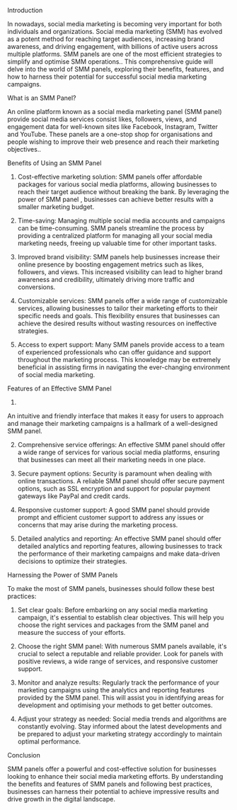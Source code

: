 Introduction



In nowadays, social media marketing is becoming very important for both individuals and organizations. Social media marketing (SMM) has evolved as a potent method for reaching target audiences, increasing brand awareness, and driving engagement, with billions of active users across multiple platforms. SMM panels are one of the most efficient strategies to simplify and optimise SMM operations.. This comprehensive guide will delve into the world of SMM panels, exploring their benefits, features, and how to harness their potential for successful social media marketing campaigns.



What is an SMM Panel?



An online platform known as a social media marketing panel (SMM panel) provide social media services consist likes, followers, views, and engagement data for well-known sites like Facebook, Instagram, Twitter and YouTube. These panels are a one-stop shop for organisations and people wishing to improve their web presence and reach their marketing objectives..



Benefits of Using an SMM Panel



1. Cost-effective marketing solution: SMM panels offer affordable packages for various social media platforms, allowing businesses to reach their target audience without breaking the bank. By leveraging the power of SMM panel , businesses can achieve better results with a smaller marketing budget.



2. Time-saving: Managing multiple social media accounts and campaigns can be time-consuming. SMM panels streamline the process by providing a centralized platform for managing all your social media marketing needs, freeing up valuable time for other important tasks.



3. Improved brand visibility: SMM panels help businesses increase their online presence by boosting engagement metrics such as likes, followers, and views. This increased visibility can lead to higher brand awareness and credibility, ultimately driving more traffic and conversions.



4. Customizable services: SMM panels offer a wide range of customizable services, allowing businesses to tailor their marketing efforts to their specific needs and goals. This flexibility ensures that businesses can achieve the desired results without wasting resources on ineffective strategies.



5. Access to expert support: Many SMM panels provide access to a team of experienced professionals who can offer guidance and support throughout the marketing process. This knowledge may be extremely beneficial in assisting firms in navigating the ever-changing environment of social media marketing.



Features of an Effective SMM Panel



1.

An intuitive and friendly interface that makes it easy for users to approach and manage their marketing campaigns is a hallmark of a well-designed SMM panel.



2. Comprehensive service offerings: An effective SMM panel should offer a wide range of services for various social media platforms, ensuring that businesses can meet all their marketing needs in one place.



3. Secure payment options: Security is paramount when dealing with online transactions. A reliable SMM panel should offer secure payment options, such as SSL encryption and support for popular payment gateways like PayPal and credit cards.



4. Responsive customer support: A good SMM panel should provide prompt and efficient customer support to address any issues or concerns that may arise during the marketing process.



5. Detailed analytics and reporting: An effective SMM panel should offer detailed analytics and reporting features, allowing businesses to track the performance of their marketing campaigns and make data-driven decisions to optimize their strategies.



Harnessing the Power of SMM Panels



To make the most of SMM panels, businesses should follow these best practices:



1. Set clear goals: Before embarking on any social media marketing campaign, it's essential to establish clear objectives. This will help you choose the right services and packages from the SMM panel and measure the success of your efforts.



2. Choose the right SMM panel: With numerous SMM panels available, it's crucial to select a reputable and reliable provider. Look for panels with positive reviews, a wide range of services, and responsive customer support.



3. Monitor and analyze results: Regularly track the performance of your marketing campaigns using the analytics and reporting features provided by the SMM panel. This will assist you in identifying areas for development and optimising your methods to get better outcomes.



4. Adjust your strategy as needed: Social media trends and algorithms are constantly evolving. Stay informed about the latest developments and be prepared to adjust your marketing strategy accordingly to maintain optimal performance.



Conclusion



SMM panels offer a powerful and cost-effective solution for businesses looking to enhance their social media marketing efforts. By understanding the benefits and features of SMM panels and following best practices, businesses can harness their potential to achieve impressive results and drive growth in the digital landscape.
